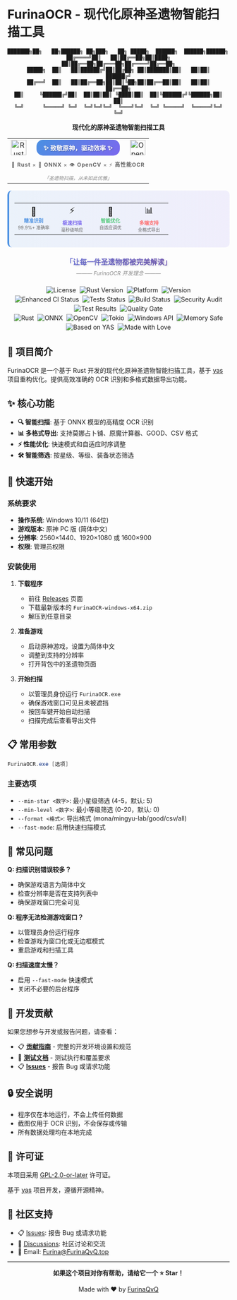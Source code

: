 # FurinaOCR - 现代化原神圣遗物智能扫描工具

<div align="center">

```
███████╗██╗   ██╗██████╗ ██╗███╗   ██╗ █████╗  ██████╗  ██████╗██████╗ 
██╔════╝██║   ██║██╔══██╗██║████╗  ██║██╔══██╗██╔═══██╗██╔════╝██╔══██╗
█████╗  ██║   ██║██████╔╝██║██╔██╗ ██║███████║██║   ██║██║     ██████╔╝
██╔══╝  ██║   ██║██╔══██╗██║██║╚██╗██║██╔══██║██║   ██║██║     ██╔══██╗
██║     ╚██████╔╝██║  ██║██║██║ ╚████║██║  ██║╚██████╔╝╚██████╗██║  ██║
╚═╝      ╚═════╝ ╚═╝  ╚═╝╚═╝╚═╝  ╚═══╝╚═╝  ╚═╝ ╚═════╝  ╚═════╝╚═╝  ╚═╝
```

**现代化的原神圣遗物智能扫描工具**

<!-- ========== 个性化项目铭牌 ========== -->
<table align="center" border="0" cellspacing="0" cellpadding="0">
  <tr>
    <td align="center" style="border: none;">
      <img src="https://raw.githubusercontent.com/gilbarbara/logos/master/logos/rust.svg" width="35" height="35" alt="Rust"/>
    </td>
    <td align="center" style="border: none; padding: 0 15px;">
      <div style="background: linear-gradient(135deg, #4A90E2 0%, #7B68EE 100%); border-radius: 15px; padding: 8px 16px; color: white; font-weight: bold; font-size: 14px; text-shadow: 1px 1px 2px rgba(0,0,0,0.3);">
        ✨ 致敬原神，驱动效率 ✨
      </div>
    </td>
    <td align="center" style="border: none;">
      <img src="https://cdn.jsdelivr.net/gh/devicons/devicon/icons/opencv/opencv-original.svg" width="35" height="35" alt="OpenCV"/>
    </td>
  </tr>
  <tr>
    <td colspan="3" align="center" style="border: none; padding-top: 8px;">
      <div style="font-size: 12px; color: #666; letter-spacing: 1px;">
        🦀 <strong>Rust</strong> × 🤖 <strong>ONNX</strong> × 👁️ <strong>OpenCV</strong> × ⚡ <strong>高性能OCR</strong>
      </div>
    </td>
  </tr>
  <tr>
    <td colspan="3" align="center" style="border: none; padding-top: 5px;">
      <div style="font-size: 11px; font-style: italic; color: #888;">
        「圣遗物扫描，从未如此优雅」
      </div>
    </td>
  </tr>
</table>

<!-- ========== 功能亮点展示 ========== -->
<div style="background: linear-gradient(90deg, rgba(74,144,226,0.1) 0%, rgba(123,104,238,0.1) 100%); border-radius: 10px; padding: 12px; margin: 15px 0; border-left: 4px solid #4A90E2;">
  <table align="center" border="0" cellspacing="0" cellpadding="0" style="width: 100%;">
    <tr>
      <td align="center" style="border: none; width: 25%;">
        <div style="font-size: 20px;">🎯</div>
        <div style="font-size: 11px; font-weight: bold; color: #4A90E2;">精准识别</div>
        <div style="font-size: 10px; color: #666;">99.9%+ 准确率</div>
      </td>
      <td align="center" style="border: none; width: 25%;">
        <div style="font-size: 20px;">⚡</div>
        <div style="font-size: 11px; font-weight: bold; color: #7B68EE;">极速扫描</div>
        <div style="font-size: 10px; color: #666;">毫秒级响应</div>
      </td>
      <td align="center" style="border: none; width: 25%;">
        <div style="font-size: 20px;">🔧</div>
        <div style="font-size: 11px; font-weight: bold; color: #50C878;">智能优化</div>
        <div style="font-size: 10px; color: #666;">自适应调优</div>
      </td>
      <td align="center" style="border: none; width: 25%;">
        <div style="font-size: 20px;">📊</div>
        <div style="font-size: 11px; font-weight: bold; color: #FF6B6B;">多端支持</div>
        <div style="font-size: 10px; color: #666;">全格式导出</div>
      </td>
    </tr>
  </table>
</div>

<!-- ========== 项目座右铭 ========== -->
<div align="center" style="margin: 20px 0;">
  <div style="background: linear-gradient(45deg, #667eea 0%, #764ba2 100%); -webkit-background-clip: text; -webkit-text-fill-color: transparent; background-clip: text; font-size: 16px; font-weight: bold; font-family: 'Segoe UI', Tahoma, Geneva, Verdana, sans-serif; text-align: center; text-shadow: 2px 2px 4px rgba(0,0,0,0.1);">
    「让每一件圣遗物都被完美解读」
  </div>
  <div style="font-size: 12px; color: #888; margin-top: 5px; font-style: italic;">
    ——— FurinaOCR 开发理念 ———
  </div>
</div>

<!-- ========== 技术栈与项目信息展示 ========== -->
<div align="center" style="margin: 15px 0;">
  <!-- 基础信息徽章 -->
  <img src="https://img.shields.io/badge/license-GPL--2.0--or--later-blue.svg" alt="License" style="margin: 2px;"/>
  <img src="https://img.shields.io/badge/rust-1.70+-orange.svg" alt="Rust Version" style="margin: 2px;"/>
  <img src="https://img.shields.io/badge/platform-Windows-lightgrey.svg" alt="Platform" style="margin: 2px;"/>
  <img src="https://img.shields.io/badge/version-0.56.2-green.svg" alt="Version" style="margin: 2px;"/>
  <br style="margin: 4px 0;"/>
  <!-- CI/CD 流程徽章 -->
  <img src="https://img.shields.io/github/actions/workflow/status/FurinaQvQ/FurinaOCR/enhanced-ci.yml?branch=main&label=🚀%20Enhanced%20CI&logo=github-actions&logoColor=white" alt="Enhanced CI Status" style="margin: 2px;"/>
  <img src="https://img.shields.io/github/actions/workflow/status/FurinaQvQ/FurinaOCR/test.yml?branch=main&label=🧪%20Tests&logo=github-actions&logoColor=white" alt="Tests Status" style="margin: 2px;"/>
  <img src="https://img.shields.io/github/actions/workflow/status/FurinaQvQ/FurinaOCR/ci.yml?branch=main&label=🔧%20Build&logo=github-actions&logoColor=white" alt="Build Status" style="margin: 2px;"/>
  <img src="https://img.shields.io/badge/🛡️%20Security-Audit-Included-brightgreen?style=flat-square&logo=security&logoColor=white" alt="Security Audit" style="margin: 2px;"/>
  <img src="https://img.shields.io/badge/📊%20Tests-148-Passed-success?style=flat-square&logo=checkmarx&logoColor=white" alt="Test Results" style="margin: 2px;"/>
  <img src="https://img.shields.io/badge/📋%20Quality%20Gate-✅%20Passed-success?style=flat-square&logo=sonarcloud&logoColor=white" alt="Quality Gate" style="margin: 2px;"/>
  <br style="margin: 4px 0;"/>
  <!-- 技术栈徽章 -->
  <img src="https://img.shields.io/badge/🦀%20Rust-高性能核心-000000?style=flat-square&logo=rust&logoColor=white" alt="Rust" style="margin: 2px;"/>
  <img src="https://img.shields.io/badge/🤖%20ONNX-AI推理引擎-005CED?style=flat-square&logo=onnx&logoColor=white" alt="ONNX" style="margin: 2px;"/>
  <img src="https://img.shields.io/badge/👁️%20OpenCV-计算机视觉-5C3EE8?style=flat-square&logo=opencv&logoColor=white" alt="OpenCV" style="margin: 2px;"/>
  <img src="https://img.shields.io/badge/⚡%20Tokio-异步运行时-000000?style=flat-square&logo=rust&logoColor=white" alt="Tokio" style="margin: 2px;"/>
  <img src="https://img.shields.io/badge/🪟%20WinAPI-系统集成-0078D4?style=flat-square&logo=windows&logoColor=white" alt="Windows API" style="margin: 2px;"/>
  <img src="https://img.shields.io/badge/🛡️%20内存安全-零成本抽象-orange?style=flat-square&logo=rust&logoColor=white" alt="Memory Safe" style="margin: 2px;"/>
  <img src="https://img.shields.io/badge/🌟%20基于-YAS项目-purple?style=flat-square&logo=github&logoColor=white" alt="Based on YAS" style="margin: 2px;"/>
  <img src="https://img.shields.io/badge/💝%20用心制作-❤️%20FurinaQvQ-red?style=flat-square&logo=heart&logoColor=white" alt="Made with Love" style="margin: 2px;"/>
</div>

</div>

## 📖 项目简介

FurinaOCR 是一个基于 Rust 开发的现代化原神圣遗物智能扫描工具，基于 [yas](https://github.com/wormtql/yas) 项目重构优化。提供高效准确的 OCR 识别和多格式数据导出功能。

## ✨ 核心功能

- **🔍 智能扫描**: 基于 ONNX 模型的高精度 OCR 识别
- **📊 多格式导出**: 支持莫娜占卜铺、原魔计算器、GOOD、CSV 格式
- **⚡ 性能优化**: 快速模式和自适应时序调整
- **🛠️ 智能筛选**: 按星级、等级、装备状态筛选

## 🚀 快速开始

### 系统要求

- **操作系统**: Windows 10/11 (64位)
- **游戏版本**: 原神 PC 版 (简体中文)
- **分辨率**: 2560×1440、1920×1080 或 1600×900
- **权限**: 管理员权限

### 安装使用

1. **下载程序**
   - 前往 [Releases](https://github.com/FurinaQvQ/FurinaOCR/releases) 页面
   - 下载最新版本的 `FurinaOCR-windows-x64.zip`
   - 解压到任意目录

2. **准备游戏**
   - 启动原神游戏，设置为简体中文
   - 调整到支持的分辨率
   - 打开背包中的圣遗物页面

3. **开始扫描**
   - 以管理员身份运行 `FurinaOCR.exe`
   - 确保游戏窗口可见且未被遮挡
   - 按回车键开始自动扫描
   - 扫描完成后查看导出文件

## 📋 常用参数

```powershell
FurinaOCR.exe [选项]
```

### 主要选项
- `--min-star <数字>`: 最小星级筛选 (4-5，默认: 5)
- `--min-level <数字>`: 最小等级筛选 (0-20，默认: 0)
- `--format <格式>`: 导出格式 (mona/mingyu-lab/good/csv/all)
- `--fast-mode`: 启用快速扫描模式

## 🐛 常见问题

**Q: 扫描识别错误较多？**
- 确保游戏语言为简体中文
- 检查分辨率是否在支持列表中
- 确保游戏窗口完全可见

**Q: 程序无法检测游戏窗口？**
- 以管理员身份运行程序
- 检查游戏为窗口化或无边框模式
- 重启游戏和扫描工具

**Q: 扫描速度太慢？**
- 启用 `--fast-mode` 快速模式
- 关闭不必要的后台程序

## 🔧 开发贡献

如果您想参与开发或报告问题，请查看：

- 📋 **[贡献指南](CONTRIBUTING.md)** - 完整的开发环境设置和规范
- 🧪 **[测试文档](docs/TESTING.md)** - 测试执行和覆盖要求
- 📋 **[Issues](https://github.com/FurinaQvQ/FurinaOCR/issues)** - 报告 Bug 或请求功能

## 🔒 安全说明

- 程序仅在本地运行，不会上传任何数据
- 截图仅用于 OCR 识别，不会保存或传输
- 所有数据处理均在本地完成

## 📄 许可证

本项目采用 [GPL-2.0-or-later](LICENSE) 许可证。

基于 [yas](https://github.com/wormtql/yas) 项目开发，遵循开源精神。

## 🤝 社区支持

- 📋 [Issues](https://github.com/FurinaQvQ/FurinaOCR/issues): 报告 Bug 或请求功能
- 💬 [Discussions](https://github.com/FurinaQvQ/FurinaOCR/discussions): 社区讨论和交流
- 📧 Email: Furina@FurinaQvQ.top

---

<div align="center">

**如果这个项目对你有帮助，请给它一个 ⭐ Star！**

Made with ❤️ by [FurinaQvQ](https://github.com/FurinaQvQ)

</div> 